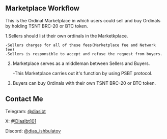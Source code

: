 ## Marketplace Workflow

This is the Ordinal Marketplace in which users could sell and buy Ordinals by holding TSNT BRC-20 or BTC token.

1.Sellers should list their own ordinals in the Marketkplace.

    -Sellers charges for all of these fees(Marketplace fee and Network fee)
    -Sellers is responsible to accept and refuse the request from buyers.

2. Marketplace serves as a middleman between Sellers and Buyers.

   -This Marketplace carries out it's function by using PSBT protocol.

3. Buyers can buy Ordinals with their own TSNT BRC-20 or BTC token.


## Contact Me

Telegram: [@diasibt](https://t.me/@diasibt)

X: [@DiasIbt101](https://x.com/DiasIbt101)

Discord: [@dias_ishbulatov](https://discordapp.com/users/1213745904599961631)
